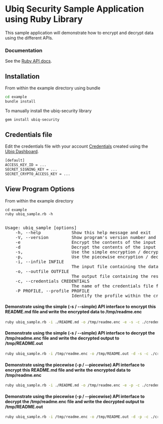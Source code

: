 # Ubiq Security Sample Application using Ruby Library


This sample application will demonstrate how to encrypt and decrypt data using 
the different APIs.


### Documentation

See the [Ruby API docs][apidocs].

## Installation

From within the example directory using bundle

```bash
cd example
bundle install
```
To manually install the ubiq-security library

```sh
gem install ubiq-security
```

## Credentials file

Edit the credentials file with your account [Credentials][credentials] created using the [Ubiq Dashboard][dashboard].

```sh
[default]
ACCESS_KEY_ID = ...
SECRET_SIGNING_KEY = ...
SECRET_CRYPTO_ACCESS_KEY = ...
```



## View Program Options

From within the example directory

```
cd example
ruby ubiq_sample.rb -h
```
<pre>

Usage: ubiq_sample [options]
    -h, --help            Show this help message and exit
    -V, --version         Show program's version number and exit
    -e                    Encrypt the contents of the input file and write the results to output file
    -d                    Decrypt the contents of the input file and write the results to output file
    -s,                   Use the simple encryption / decryption interfaces
    -p,                   Use the piecewise encryption / decryption interfaces
    -i, --infile INFILE
                          The input file containing the data to be encrypted/decrypted
    -o, --outfile OUTFILE
                          The output file containing the result after encryption/decryption
    -c, --credentials CREDENTIALS
                          The name of the credentials file from where keys will be loaded
    -P PROFILE, --profile PROFILE
                          Identify the profile within the credentials file (default: default)
</pre>

#### Demonstrate using the simple (-s / --simple) API interface to encrypt this README.md file and write the encrypted data to /tmp/readme.enc

```sh
ruby ubiq_sample.rb -i ./README.md -o /tmp/readme.enc -e -s -c ./credentials 
```

#### Demonstrate using the simple (-s / --simple) API interface to decrypt the /tmp/readme.enc file and write the decrypted output to /tmp/README.out

```sh
ruby ubiq_sample.rb -i /tmp/readme.enc -o /tmp/README.out -d -s -c ./credentials
```

#### Demonstrate using the piecewise (-p / --piecewise) API interface to encrypt this README.md file and write the encrypted data to /tmp/readme.enc

```sh
ruby ubiq_sample.rb -i ./README.md -o /tmp/readme.enc -e -p -c ./credentials
```

#### Demonstrate using the piecewise (-p / --piecewise) API interface to decrypt the /tmp/readme.enc file and write the decrypted output to /tmp/README.out

```sh
ruby ubiq_sample.rb -i /tmp/readme.enc -o /tmp/README.out -d -p -c ./credentials
```

[rubygems]: https://rubygems.org
[dashboard]:https://dev.ubiqsecurity.com/docs/dashboard
[credentials]:https://dev.ubiqsecurity.com/docs/how-to-create-api-keys
[apidocs]:https://dev.ubiqsecurity.com/docs/api
